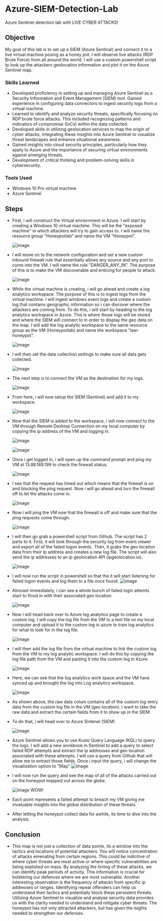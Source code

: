 # Azure-SIEM-Detection-Lab
Azure Sentinel detection lab with LIVE CYBER ATTACKS!

## Objective
My goal of this lab is to set up a SIEM (Azure Sentinal) and connect it to a live virtual machine posing as a honey pot. I will observe live attacks (RDP Brute Force) from all around the world. I will use a custom powershell script tp look up the attackers geolocation information and plot it on the Azure Sentinel map. 


### Skills Learned

- Developed proficiency in setting up and managing Azure Sentinel as a Security Information and Event Management (SIEM) tool. Gained 
  experience in configuring data connectors to ingest security logs from a virtual machine.
- Learned to identify and analyze security threats, specifically focusing on RDP brute force attacks. This included recognizing patterns 
  and indicators of compromise (IoCs) within the data collected.
- Developed skills in utilizing geolocation services to map the origin of cyber attacks, integrating these insights into Azure Sentinel 
  to visualize threat landscapes and enhance situational awareness.
- Gained insights into cloud security principles, particularly how they apply to Azure and the importance of securing virtual 
  environments against emerging threats.
- Development of critical thinking and problem-solving skills in cybersecurity.

### Tools Used

- Windows 10 Pro virtual machine
- Azure Sentinel 

## Steps

- First, i will construct the Virtual enviornment in Azure. I will start by creating a Windows 10 virtual machine. This will 
  be the "exposed machine" in which attackers will try to gain access to. I will name the resource group "Honeypotlab" and name the 
  VM "Honeypot".

   ![image](https://github.com/user-attachments/assets/4ce8a96b-3a0e-4bd4-a726-29eb4d8aaa4b)

- I will move on to the network configuration and set a new custom inbound firewall rule that essentially allows any source and any 
  port to come into the VM. I will name the rule "DANGER_ANY_IN". The purpose of this is to make the VM discoverable and enticing for 
  people to attack.

   ![image](https://github.com/user-attachments/assets/651e585c-c54c-44f3-b171-1e6fb6b001fd)

- While the virtual machine is creating, i will go ahead and create a log analytics workspace. The purpose of this is to ingest logs 
  from the virtual machine. I will ingest windows event logs and create a custom log that contains geographic information so i can 
  discover where the attackers are coming from. To do this, i will start by heading to the log analytics workspace in Azure. This is 
  where those logs will be stored and where the SIEM will connect to in order to display the geo data on the map. I will add the log 
  analytic workspace to the same resource group as the VM (Honeypotlab) and name the workspace "law-honeypot".

   ![image](https://github.com/user-attachments/assets/730d84bb-79cd-48c9-a4dd-d8c58ca888f6)

- I will then set the data collection settings to make sure all data gets collected. 

   ![image](https://github.com/user-attachments/assets/89cbdc3e-6eed-471f-a31e-48d6259eaf55)

- The next step is to connect the VM as the destination for my logs.

   ![image](https://github.com/user-attachments/assets/1fc9f4dc-9021-43e1-9ded-4982079f8e50)

- From here, i will now setup the SIEM (Sentinel) and add it to my workspace.

   ![image](https://github.com/user-attachments/assets/b547b19e-016d-4062-af55-a7cec25b0587)

- Now that the SIEM is added to the workspace, i will now connect to the VM through Remote Desktop Connection on my local computer by 
  copying the ip address of the VM and logging in.

   ![image](https://github.com/user-attachments/assets/57c21279-e586-4a4a-bad6-e2e1e080f6c5)

   ![image](https://github.com/user-attachments/assets/b1492b2a-9dbd-4fb8-8a9c-7012357268d8)

- Once i get logged in, i will open up the command prompt and ping my VM at 13.88.189.199 to check the firewall status.

   ![image](https://github.com/user-attachments/assets/ed10f32c-2f00-41a9-8bd8-71598296d85b)

- I see that the request has timed out which means that the firewall is on and blocking the ping request. Now i will go ahead and 
  turn the firewall off to let the attacks come in.

   ![image](https://github.com/user-attachments/assets/8c4988db-42e2-45bc-824d-6bb06c8e329e)

- Now i will ping the VM now that the firewall is off and make sure that the ping requests come through. 
   
   ![image](https://github.com/user-attachments/assets/3c85a846-f4d1-4edd-9f2a-125507b07eeb)

- I will then go grab a powershell script from Github. The script has 2 parts to it. First, it will look through the security log 
  from event viewer and export all of the failed logon events. Then, it grabs the geo location data from their ip address and 
  creates a new log file. The script will also send the ip addresses to an ip geolocation API (ipgeolocation.io).

   ![image](https://github.com/user-attachments/assets/a0c5f64d-f288-4fff-bbbd-d346a5e58014)

- I will now run the script in powershell so that the it will start listening for failed logon events and log them to a file once 
  found.
   ![image](https://github.com/user-attachments/assets/94c965c6-946a-4209-8c4b-51af11e14051)

- Almoast immediately, i can see a whole bunch of failed login attemts start to flood in with their associated geo location.

   ![image](https://github.com/user-attachments/assets/3618b3c7-54a2-4f9a-9809-7e93c6326617)

- Now i will head back over to Azure log analytics page to create a custom log. I will copy the log file from the VM to a text file 
  on my local computer and upload it to the custom log in azure to train log analytics for what to look for in the log file. 

  ![image](https://github.com/user-attachments/assets/37dbfa74-decb-4a83-a99f-1a53e3277f52)

- I will then add the log file from the virtual machine to link the custom log from the VM to my log analytic workspace. I will do 
  this by copying the log file path from the VM and pasting it into the custom log in Azure.

   ![image](https://github.com/user-attachments/assets/a66b578e-54a4-4cee-ac22-ab4f29411446)

- Here, we can see that the log analytics work space and the VM have synced up and brought the log into Log analytics workspace.

   ![image](https://github.com/user-attachments/assets/eaefb007-6dd6-40bc-83c7-07653009367c)

- As shown above, the raw data colum contains all of the custom log entry data from the custom log file in the VM (geo location). I 
  want to take the raw data and extract the certain fields from it to show up in the SIEM. 

- To do that, i will head over to Azure Sintenel (SIEM)

   ![image](https://github.com/user-attachments/assets/2cfb587f-6019-4594-b07c-cf45eaae6b29)

- Azure Sentinel allows you to use Kusto Query Language (KQL) to query the logs. I will add a new workbook in Sentinel to add a 
  query to select failed RDP attempts and extract the ip addresses and geo location associated with these attempts. I will use a 
  query from Github that will allow me to extract those fields. Once i input the query, i will change the visualization option to 
  "Map"
   ![image](https://github.com/user-attachments/assets/f78685e1-f0fd-4a77-8f8f-16c2e2e0b8bd)

- I will now run the query and see the map of all of the attacks carried out on the honeypot mapped out across the globe. 

  ![image](https://github.com/user-attachments/assets/a00e91c7-e148-45a5-9545-cb3480500b75)
 WOW!

- Each point represents a failed attempt to breach my VM giving me invaluable insights into the global distribution of these threats. 
- After letting the honeypot collect data for awhile, its time to dive into the analysis.


## Conclusion

- This map is not just a collection of data points, its a window into the tactics and locations of potential attackers. You will 
  notice concentration of attacks emenating from certain regions. This could be indicitive of where cyber threats are most active or 
  where specific vulnerabilities are being exploited on mass. By analyzing the timing of these attacks, we can identify peak periods 
  of activity. This information is crucial for bolstering our defences where we are most vulnerable. Another interesting observation 
  is the frequency of attacks from specific ip addresses or ranges. Identifying repeat offenders can help us understand their tactics 
  and potentially block these persistent threats. Utilizing Azure Sentinel to visualize and analyse security data provides us with 
  the clarity needed to understand and mitigate cyber threats. The honeypot has not only attracted attackers, but has given the 
  isights needed to strengthen our defenses.
    

   




   
  

   

